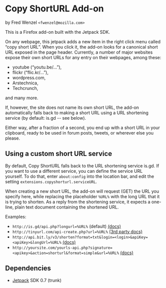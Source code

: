 Copy ShortURL Add-on
====================
by Fred Wenzel ``<fwenzel@mozilla.com>``

This is a Firefox add-on built with the Jetpack SDK.

On any webpage, this jetpack adds a new item in the right click menu called
“copy short URL”. When you click it, the add-on looks for a canonical short
URL exposed in the page header. Currently, a number of major websites
expose their own short URLs for any entry on their webpages, among these:

* youtube (“youtu.be/…”),
* flickr (“flic.kr/…”),
* wordpress.com,
* Arstechnica,
* Techcrunch,

and many more.

If, however, the site does not name its own short URL, the add-on
automatically falls back to making a short URL using a URL shortening service
(by default: is.gd -- see below).

Either way, after a fraction of a second, you end up with a short URL in your
clipboard, ready to be used in forum posts, tweets, or wherever else you
please.

Using a custom short URL service
--------------------------------
By default, Copy ShortURL falls back to the URL shortening service is.gd. If
you want to use a different service, you can define the service URL yourself.
To do that, enter ``about:config`` into the location bar, and edit the setting
``extensions.copyshorturl.serviceURL``.

When creating a new short URL, the add-on will request (GET) the URL you
specify here, while replacing the placeholder ``%URL%`` with the long URL that
it is trying to shorten. As a reply from the shortening service, it expects
a one-line, plain text document containing the shortened URL.

Examples:

* ``http://is.gd/api.php?longurl=%URL%`` (default) [(docs)][isgd]
* ``http://tinyurl.com/api-create.php?url=%URL%`` [(3rd party docs)][tiny]
* ``http://api.bit.ly/v3/shorten?format=txt&login=<login>&apiKey=<apiKey>&longUrl=%URL%`` [(docs)][bitly]
* ``http://yoursite.com/yourls-api.php?signature=<apikey>&action=shorturl&format=simple&url=%URL%`` [(docs)][yourls]

[bitly]: http://code.google.com/p/bitly-api/wiki/ApiDocumentation#/v3/shorten
[isgd]: http://is.gd/api_info.php
[tiny]: http://www.scripting.com/stories/2007/06/27/tinyurlHasAnApi.html
[yourls]: http://yourls.org/#API

Dependencies
------------
* [Jetpack][jetpack] SDK 0.7 (trunk)

[jetpack]: https://jetpack.mozillalabs.com/
